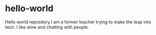 # hello-world
Hello world repository
I am a former teacher trying to make the leap into tech.
I like wine and chatting with people.
